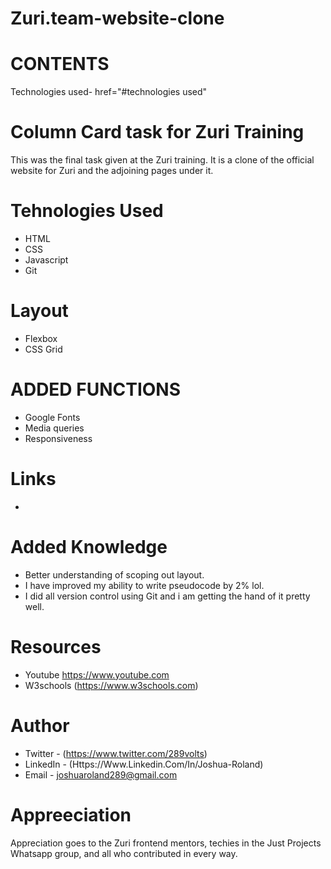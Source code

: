 # Zuri.team-website-clone

# CONTENTS

Technologies used- href="#technologies used"

# Column Card task for Zuri Training 

 This was the final task given at the Zuri training. It is a clone of the official website for Zuri and the adjoining pages under it.
# Tehnologies Used

- HTML
- CSS
- Javascript
- Git
# Layout

- Flexbox
- CSS Grid
# ADDED FUNCTIONS

- Google Fonts
- Media queries
- Responsiveness

# Links
- 
# Added Knowledge

- Better understanding of scoping out layout.
- I have improved my ability to write pseudocode by 2% lol.
- I did all version control using Git and i am getting the hand of it pretty well.
# Resources

- Youtube <https://www.youtube.com>
- W3schools (https://www.w3schools.com)
# Author

- Twitter - (https://www.twitter.com/289volts)
- LinkedIn - (Https://Www.Linkedin.Com/In/Joshua-Roland)
- Email - joshuaroland289@gmail.com
# Appreeciation

Appreciation goes to the Zuri frontend mentors, techies in the Just Projects Whatsapp group,  and all who contributed in every way.
